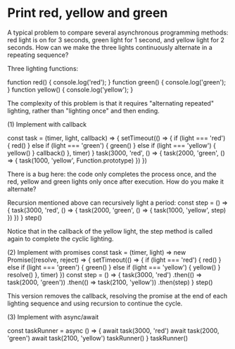 # Print red, yellow and green

A typical problem to compare several asynchronous programming methods: red light is on for 3 seconds, green light for 1 second, and yellow light for 2 seconds. How can we make the three lights continuously alternate in a repeating sequence?

Three lighting functions:


function red() {
    console.log('red');
}
function green() {
    console.log('green');
}
function yellow() {
    console.log('yellow');
}

The complexity of this problem is that it requires "alternating repeated" lighting, rather than "lighting once" and then ending.

(1) Implement with callback

const task = (timer, light, callback) => {
    setTimeout(() => {
        if (light === 'red') {
            red()
        }
        else if (light === 'green') {
            green()
        }
        else if (light === 'yellow') {
            yellow()
        }
        callback()
    }, timer)
}
task(3000, 'red', () => {
    task(2000, 'green', () => {
        task(1000, 'yellow', Function.prototype)
    })
})

There is a bug here: the code only completes the process once, and the red, yellow and green lights only once after execution. How do you make it alternate?

Recursion mentioned above can recursively light a period:
const step = () => {
    task(3000, 'red', () => {
        task(2000, 'green', () => {
            task(1000, 'yellow', step)
        })
    })
}
step()

Notice that in the callback of the yellow light, the step method is called again to complete the cyclic lighting.

(2) Implement with promises
const task = (timer, light) => 
    new Promise((resolve, reject) => {
        setTimeout(() => {
            if (light === 'red') {
                red()
            }
            else if (light === 'green') {
                green()
            }
            else if (light === 'yellow') {
                yellow()
            }
            resolve()
        }, timer)
    })
const step = () => {
    task(3000, 'red')
        .then(() => task(2000, 'green'))
        .then(() => task(2100, 'yellow'))
        .then(step)
}
step()

This version removes the callback, resolving the promise at the end of each lighting sequence and using recursion to continue the cycle.

(3) Implement with async/await

const taskRunner =  async () => {
    await task(3000, 'red')
    await task(2000, 'green')
    await task(2100, 'yellow')
    taskRunner()
}
taskRunner()
